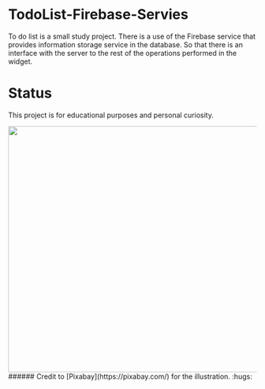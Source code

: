 # TodoList-Firebase-Servies
 To do list is a small study project.
 There is a use of the Firebase service that provides information storage service in the database.
 So that there is an interface with the server to the rest of the operations performed in the widget. 


 # Status
   This project is for educational purposes and personal curiosity.



<img src=https://user-images.githubusercontent.com/57037365/114315343-41720580-9b07-11eb-8531-a4ce930a5d55.jpg width="600" height="500">
 ###### Credit to [Pixabay](https://pixabay.com/)  for the    illustration. :hugs:

